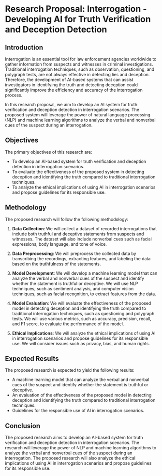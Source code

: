 # Research Proposal: Interrogation - Developing AI for Truth Verification and Deception Detection

## Introduction

Interrogation is an essential tool for law enforcement agencies worldwide to gather information from suspects and witnesses in criminal investigations. Traditional interrogation techniques, such as observation, questioning, and polygraph tests, are not always effective in detecting lies and deception. Therefore, the development of AI-based systems that can assist investigators in identifying the truth and detecting deception could significantly improve the efficiency and accuracy of the interrogation process. 

In this research proposal, we aim to develop an AI system for truth verification and deception detection in interrogation scenarios. The proposed system will leverage the power of natural language processing (NLP) and machine learning algorithms to analyze the verbal and nonverbal cues of the suspect during an interrogation.

## Objectives

The primary objectives of this research are:

- To develop an AI-based system for truth verification and deception detection in interrogation scenarios.
- To evaluate the effectiveness of the proposed system in detecting deception and identifying the truth compared to traditional interrogation techniques.
- To analyze the ethical implications of using AI in interrogation scenarios and propose guidelines for its responsible use.

## Methodology

The proposed research will follow the following methodology:

1. **Data Collection**: We will collect a dataset of recorded interrogations that include both truthful and deceptive statements from suspects and witnesses. The dataset will also include nonverbal cues such as facial expressions, body language, and tone of voice.

2. **Data Preprocessing**: We will preprocess the collected data by transcribing the recordings, extracting features, and labeling the data based on the truthfulness of the statements.

3. **Model Development**: We will develop a machine learning model that can analyze the verbal and nonverbal cues of the suspect and identify whether the statement is truthful or deceptive. We will use NLP techniques, such as sentiment analysis, and computer vision techniques, such as facial recognition, to extract features from the data.

4. **Model Evaluation**: We will evaluate the effectiveness of the proposed model in detecting deception and identifying the truth compared to traditional interrogation techniques, such as questioning and polygraph tests. We will use various metrics, such as accuracy, precision, recall, and F1 score, to evaluate the performance of the model.

5. **Ethical Implications**: We will analyze the ethical implications of using AI in interrogation scenarios and propose guidelines for its responsible use. We will consider issues such as privacy, bias, and human rights.

## Expected Results

The proposed research is expected to yield the following results:

- A machine learning model that can analyze the verbal and nonverbal cues of the suspect and identify whether the statement is truthful or deceptive.
- An evaluation of the effectiveness of the proposed model in detecting deception and identifying the truth compared to traditional interrogation techniques.
- Guidelines for the responsible use of AI in interrogation scenarios.

## Conclusion

The proposed research aims to develop an AI-based system for truth verification and deception detection in interrogation scenarios. The research will leverage the power of NLP and machine learning algorithms to analyze the verbal and nonverbal cues of the suspect during an interrogation. The proposed research will also analyze the ethical implications of using AI in interrogation scenarios and propose guidelines for its responsible use.
